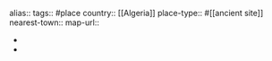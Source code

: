 alias::
tags:: #place
country:: [[Algeria]] 
place-type:: #[[ancient site]]
nearest-town:: 
map-url::

-
-